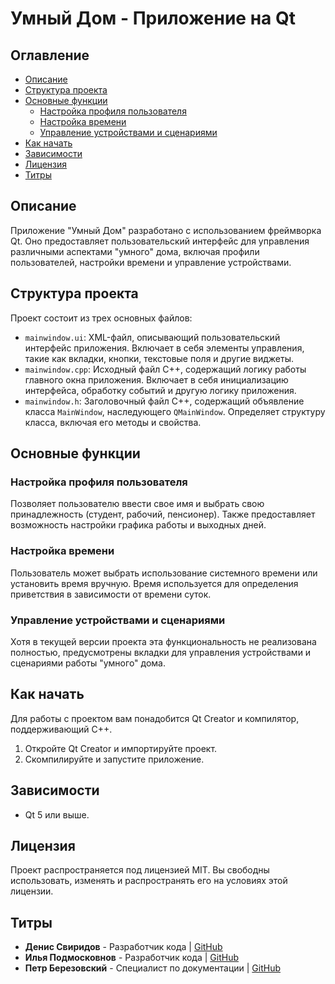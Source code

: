 # Умный Дом - Приложение на Qt

## Оглавление
- [Описание](#описание)
- [Структура проекта](#структура-проекта)
- [Основные функции](#основные-функции)
  - [Настройка профиля пользователя](#настройка-профиля-пользователя)
  - [Настройка времени](#настройка-времени)
  - [Управление устройствами и сценариями](#управление-устройствами-и-сценариями)
- [Как начать](#как-начать)
- [Зависимости](#зависимости)
- [Лицензия](#лицензия)
- [Титры](#титры)

## Описание
Приложение "Умный Дом" разработано с использованием фреймворка Qt. Оно предоставляет пользовательский интерфейс для управления различными аспектами "умного" дома, включая профили пользователей, настройки времени и управление устройствами.

## Структура проекта
Проект состоит из трех основных файлов:

- `mainwindow.ui`: XML-файл, описывающий пользовательский интерфейс приложения. Включает в себя элементы управления, такие как вкладки, кнопки, текстовые поля и другие виджеты.
- `mainwindow.cpp`: Исходный файл C++, содержащий логику работы главного окна приложения. Включает в себя инициализацию интерфейса, обработку событий и другую логику приложения.
- `mainwindow.h`: Заголовочный файл C++, содержащий объявление класса `MainWindow`, наследующего `QMainWindow`. Определяет структуру класса, включая его методы и свойства.

## Основные функции

### Настройка профиля пользователя
Позволяет пользователю ввести свое имя и выбрать свою принадлежность (студент, рабочий, пенсионер). Также предоставляет возможность настройки графика работы и выходных дней.

### Настройка времени
Пользователь может выбрать использование системного времени или установить время вручную. Время используется для определения приветствия в зависимости от времени суток.

### Управление устройствами и сценариями
Хотя в текущей версии проекта эта функциональность не реализована полностью, предусмотрены вкладки для управления устройствами и сценариями работы "умного" дома.

## Как начать
Для работы с проектом вам понадобится Qt Creator и компилятор, поддерживающий C++.

1. Откройте Qt Creator и импортируйте проект.
2. Скомпилируйте и запустите приложение.

## Зависимости
- Qt 5 или выше.

## Лицензия
Проект распространяется под лицензией MIT. Вы свободны использовать, изменять и распространять его на условиях этой лицензии.

## Титры

- **Денис Свиридов** - Разработчик кода | [GitHub](https://github.com/MrFireDeN)
- **Илья Подмосковнов** - Разработчик кода | [GitHub](https://github.com/rokosvlg)
- **Петр Березовский** - Специалист по документации | [GitHub](https://github.com/8RODOGAST8)
